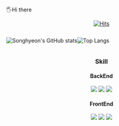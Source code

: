 🖐Hi there  
<div align="center">

[![Hits](https://hits.seeyoufarm.com/api/count/incr/badge.svg?url=https%3A%2F%2Fhits.seeyoufarm.com%2Fshyeon4643&count_bg=%2379C83D&title_bg=%23555555&icon=&icon_color=%23E7E7E7&title=hits&edge_flat=false)](https://hits.seeyoufarm.com)

<div style="display:flex;">
 
![Songhyeon's GitHub stats](https://github-readme-stats.vercel.app/api?username=shyeon4643&show_icons=true&theme=dark)

![Top Langs](https://github-readme-stats.vercel.app/api/top-langs/?username=shyeon4643&layout=compact)

</div>

<div>
 
### Skill

#### BackEnd

<img src="https://img.shields.io/badge/SPRING-80ea6e?style=flat&logo=Spring&logoColor=white"/>
<img src="https://img.shields.io/badge/JAVA-4479a1?style=flat&logo=JAVA&logoColor=white"/>
<img src="https://img.shields.io/badge/MYSQL-4479a1?style=flat&logo=Mysql&logoColor=white"/>

#### FrontEnd

<img src="https://img.shields.io/badge/REACT-61DAFB?style=flat&logo=React&logoColor=white"/>
<img src="https://img.shields.io/badge/HTML-e34f26?style=flat&logo=HTML&logoColor=white"/>
<img src="https://img.shields.io/badge/CSS-239120?style=flat&logo=CSS&logoColor=white"/>

</div>
<div></div>
